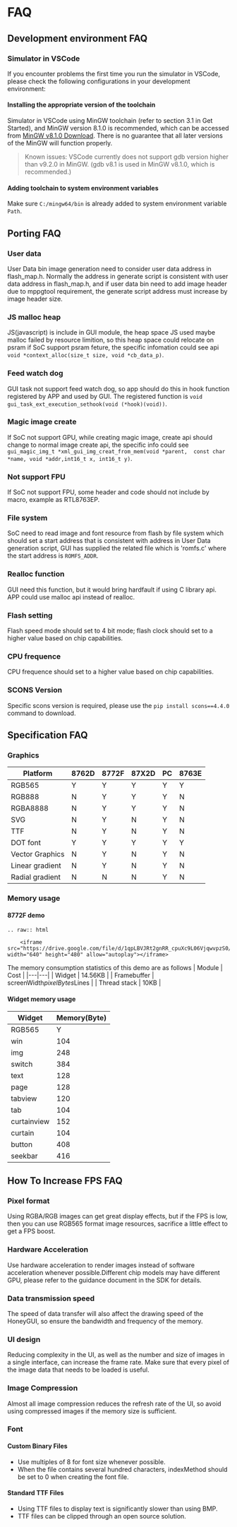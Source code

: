 # FAQ
## Development environment FAQ
### Simulator in VSCode
If you encounter problems the first time you run the simulator in VSCode, please check the following configurations in your development environment:
#### Installing the appropriate version of the toolchain
Simulator in VSCode using MinGW toolchain (refer to section 3.1 in Get Started), and MinGW version 8.1.0 is recommended, which can be accessed from [MinGW v8.1.0 Download](https://sourceforge.net/projects/mingw-w64/files/Toolchains%20targetting%20Win64/Personal%20Builds/mingw-builds/8.1.0/threads-posix/sjlj/x86_64-8.1.0-release-posix-sjlj-rt_v6-rev0.7z). There is no guarantee that all later versions of the MinGW will function properly.
> Known issues: VSCode currently does not support gdb version higher than v9.2.0 in MinGW. (gdb v8.1 is used in MinGW v8.1.0, which is recommended.)

#### Adding toolchain to system environment variables
Make sure `C:/mingw64/bin` is already added to system environment variable `Path`.

## Porting FAQ
###  User data
User Data bin image generation need to consider user data address in flash_map.h. Normally the address in generate script is consistent with user data address in flash_map.h,
and if user data bin need to add image header due to mppgtool requirement, the generate script address must increase by image header size.
###  JS malloc heap
JS(javascript) is include in GUI module, the heap space JS used maybe malloc failed by resource limition, so this heap space could relocate on psram if SoC support psram feture, the specific
infomation could see api `void *context_alloc(size_t size, void *cb_data_p)`.
###  Feed watch dog
GUI task not support feed watch dog, so app should do this in hook function registered by APP and used by GUI. The registered function is `void gui_task_ext_execution_sethook(void (*hook)(void))`.
###  Magic image create
If SoC not support GPU, while creating magic image, create api should change to normal image create api, the specific info could see `gui_magic_img_t *xml_gui_img_creat_from_mem(void *parent,  const char *name, void *addr,int16_t x, int16_t y)`.
###  Not support FPU
If SoC not support FPU, some header and code should not include by macro, example as RTL8763EP.
###  File system
SoC need to read image and font resource from flash by file system which should set a start address that is consistent with address in User Data generation script, GUI has supplied the related file which is 'romfs.c' where the start address is `ROMFS_ADDR`.
###  Realloc function
GUI need this function, but it would bring hardfault if using C library api. APP could use malloc api instead of realloc.
###  Flash setting
Flash speed mode should set to 4 bit mode; flash clock should set to a higher value based on chip capabilities.
###  CPU frequence
CPU frequence should set to a higher value based on chip capabilities.
###  SCONS Version
Specific scons version is required, please use the `pip install scons==4.4.0` command to download.
## Specification FAQ
###  Graphics
| Platform  | 8762D  |8772F   |87X2D |PC   |8763E|
|---|---|---|---|---|---|
| RGB565  |  Y | Y  | Y  | Y  | Y  |
|  RGB888 | N  | Y  |  Y |  Y | N  |
|  RGBA8888 |  N | Y  |  Y | Y  | N  |
|  SVG | N  | Y   |  N |  Y  | N  |
| TTF | N  | Y   |  N |  Y  | N  |
| DOT font  |  Y | Y  | Y  | Y  |Y  |
|  Vector Graphics | N  | Y   |  N |  Y  |N |
|  Linear gradient | N  | Y   |  N |  Y  |N |
|  Radial gradient | N  | N   |  N |  Y  |N |

###  Memory usage
#### 8772F demo

```eval_rst
.. raw:: html

    <iframe src="https://drive.google.com/file/d/1qpLBVJRt2gnRR_cpuXc9L06VjqwvpzS0/preview" width="640" height="480" allow="autoplay"></iframe>
```
The memory consumption statistics of this demo are as follows
| Module | Cost  |
|---|---|
| Widget  |  14.56KB |
| Framebuffer  |  screenWidth*pixelBytes*Lines |
| Thread stack  |  10KB |

#### Widget memory usage
| Widget | Memory(Byte)  |
|---|---|
| RGB565  |  Y |
|win	|104|
|img	|248|
|switch	|384|
|text	|128|
|page 	|128|
|tabview	|120|
|tab	|104|
|curtainview	|152|
|curtain	|104|
|button	|408|
|seekbar	|416|

## How To Increase FPS FAQ

### Pixel format

Using RGBA/RGB images can get great display effects, but if the FPS is low, then you can use RGB565 format image resources, sacrifice a little effect to get a FPS boost.

### Hardware Acceleration

Use hardware acceleration to render images instead of software acceleration whenever possible.Different chip models may have different GPU, please refer to the guidance document in the SDK for details.

### Data transmission speed

The speed of data transfer will also affect the drawing speed of the HoneyGUI, so ensure the bandwidth and frequency of the memory.

### UI design

Reducing complexity in the UI, as well as the number and size of images in a single interface, can increase the frame rate. Make sure that every pixel of the image data that needs to be loaded is useful.

### Image Compression

Almost all image compression reduces the refresh rate of the UI, so avoid using compressed images if the memory size is sufficient.

### Font

#### Custom Binary Files

* Use multiples of 8 for font size whenever possible.
* When the file contains several hundred characters, indexMethod should be set to 0 when creating the font file.

#### Standard TTF Files

* Using TTF files to display text is significantly slower than using BMP.
* TTF files can be clipped through an open source solution.
